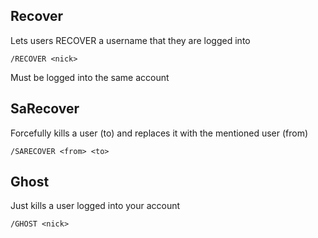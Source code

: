## Recover ##
Lets users RECOVER a username that they are logged into
```
/RECOVER <nick>
```
Must be logged into the same account

## SaRecover ##
Forcefully kills a user (to) and replaces it with the mentioned user (from)
```
/SARECOVER <from> <to>
```

## Ghost ##
Just kills a user logged into your account
```
/GHOST <nick>
```
